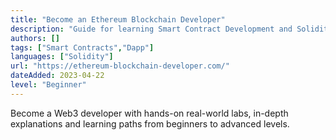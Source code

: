 ```yaml
---
title: "Become an Ethereum Blockchain Developer"
description: "Guide for learning Smart Contract Development and Solidity."
authors: []
tags: ["Smart Contracts","Dapp"]
languages: ["Solidity"]
url: "https://ethereum-blockchain-developer.com/"
dateAdded: 2023-04-22
level: "Beginner"
---
```


Become a Web3 developer with hands-on real-world labs, in-depth explanations and learning paths from beginners to advanced levels.